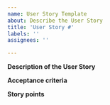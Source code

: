 ```yaml
---
name: User Story Template
about: Describe the User Story
title: 'User Story #'
labels: ''
assignees: ''

---
```


**Description of the User Story**

**Acceptance criteria**

**Story points**
